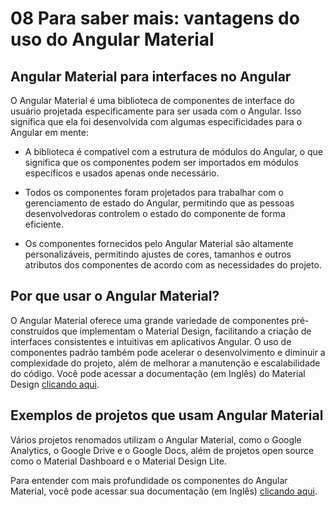 # 08 Para saber mais: vantagens do uso do Angular Material

## Angular Material para interfaces no Angular

O Angular Material é uma biblioteca de componentes de interface do usuário projetada especificamente para ser usada com o Angular. Isso significa que ela foi desenvolvida com algumas especificidades para o Angular em mente:

- A biblioteca é compatível com a estrutura de módulos do Angular, o que significa que os componentes podem ser importados em módulos específicos e usados apenas onde necessário.
    
- Todos os componentes foram projetados para trabalhar com o gerenciamento de estado do Angular, permitindo que as pessoas desenvolvedoras controlem o estado do componente de forma eficiente.
    
- Os componentes fornecidos pelo Angular Material são altamente personalizáveis, permitindo ajustes de cores, tamanhos e outros atributos dos componentes de acordo com as necessidades do projeto.
    

## Por que usar o Angular Material?

O Angular Material oferece uma grande variedade de componentes pré-construídos que implementam o Material Design, facilitando a criação de interfaces consistentes e intuitivas em aplicativos Angular. O uso de componentes padrão também pode acelerar o desenvolvimento e diminuir a complexidade do projeto, além de melhorar a manutenção e escalabilidade do código. Você pode acessar a documentação (em Inglês) do Material Design [clicando aqui](https://m3.material.io/).

## Exemplos de projetos que usam Angular Material

Vários projetos renomados utilizam o Angular Material, como o Google Analytics, o Google Drive e o Google Docs, além de projetos open source como o Material Dashboard e o Material Design Lite.

Para entender com mais profundidade os componentes do Angular Material, você pode acessar sua documentação (em Inglês) [clicando aqui](https://material.angular.io/).

